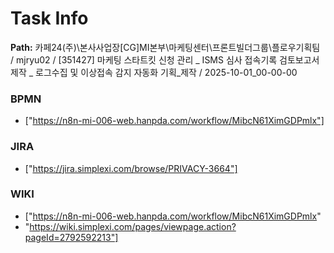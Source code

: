 # Task Info

**Path:** 카페24(주)\본사사업장\[CG]MI본부\마케팅센터\프론트빌더그룹\플로우기획팀 / mjryu02 / [351427] 마케팅 스타트킷 신청 관리 _ ISMS 심사 접속기록 검토보고서 제작 _ 로그수집 및 이상접속 감지 자동화 기획_제작 / 2025-10-01_00-00-00

### BPMN
- ["https://n8n-mi-006-web.hanpda.com/workflow/MibcN61XimGDPmlx"]

### JIRA
- ["https://jira.simplexi.com/browse/PRIVACY-3664"]

### WIKI
- ["https://n8n-mi-006-web.hanpda.com/workflow/MibcN61XimGDPmlx"
- "https://wiki.simplexi.com/pages/viewpage.action?pageId=2792592213"]

